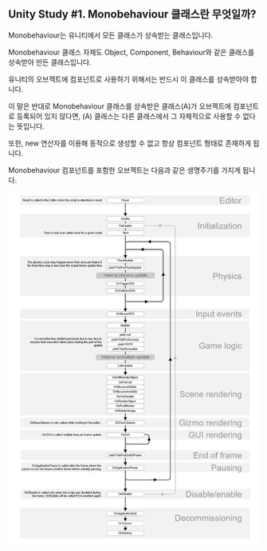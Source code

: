 ## Unity Study \#1. Monobehaviour 클래스란 무엇일까?



Monobehaviour는 유니티에서 모든 클래스가 상속받는 클래스입니다.

Monobehaviour 클래스 자체도 Object, Component, Behaviour와 같은 클래스를 상속받아 만든 클래스입니다.



유니티의 오브젝트에 컴포넌트로 사용하기 위해서는 반드시 이 클래스를 상속받아야 합니다.

이 말은 반대로 Monobehaviour 클래스를 상속받은 클래스(A)가 오브젝트에 컴포넌트로 등록되어 있지 않다면,  (A) 클래스는 다른 클래스에서 그 자체적으로 사용할 수 없다는 뜻입니다.

또한, new 연산자를 이용해 동적으로 생성할 수 없고 항상 컴포넌트 형태로 존재하게 됩니다.



Monobehaviour 컴포넌트를 포함한 오브젝트는 다음과 같은 생명주기를 가지게 됩니다.

![monobehaviour_liefcycle](./img/Monobehaviour%20lifecycle.png)









